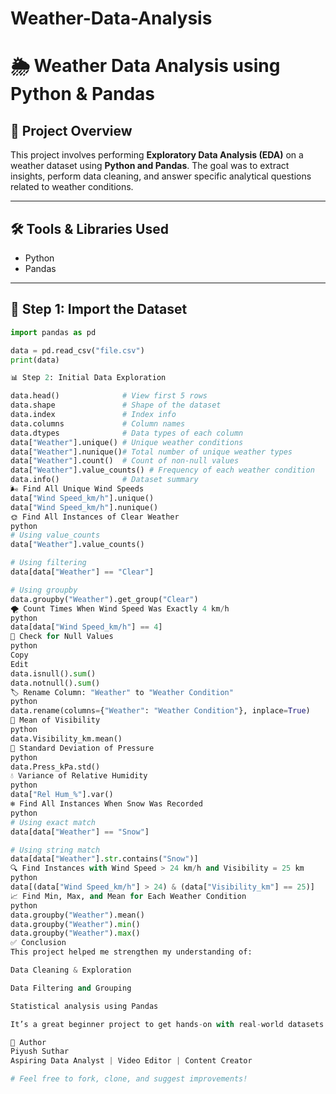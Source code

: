 # Weather-Data-Analysis
# 🌦️ Weather Data Analysis using Python & Pandas

## 📌 Project Overview

This project involves performing **Exploratory Data Analysis (EDA)** on a weather dataset using **Python and Pandas**. The goal was to extract insights, perform data cleaning, and answer specific analytical questions related to weather conditions.

---

## 🛠️ Tools & Libraries Used

- Python
- Pandas

---

## 📂 Step 1: Import the Dataset

```python
import pandas as pd

data = pd.read_csv("file.csv")
print(data)

📊 Step 2: Initial Data Exploration

data.head()              # View first 5 rows
data.shape               # Shape of the dataset
data.index               # Index info
data.columns             # Column names
data.dtypes              # Data types of each column
data["Weather"].unique() # Unique weather conditions
data["Weather"].nunique()# Total number of unique weather types
data["Weather"].count()  # Count of non-null values
data["Weather"].value_counts() # Frequency of each weather condition
data.info()              # Dataset summary
🌬️ Find All Unique Wind Speeds
data["Wind Speed_km/h"].unique()
data["Wind Speed_km/h"].nunique()
🌞 Find All Instances of Clear Weather
python
# Using value_counts
data["Weather"].value_counts()

# Using filtering
data[data["Weather"] == "Clear"]

# Using groupby
data.groupby("Weather").get_group("Clear")
🌪️ Count Times When Wind Speed Was Exactly 4 km/h
python
data[data["Wind Speed_km/h"] == 4]
🧱 Check for Null Values
python
Copy
Edit
data.isnull().sum()
data.notnull().sum()
🏷️ Rename Column: "Weather" to "Weather Condition"
python
data.rename(columns={"Weather": "Weather Condition"}, inplace=True)
📏 Mean of Visibility
python
data.Visibility_km.mean()
🧪 Standard Deviation of Pressure
python
data.Press_kPa.std()
💧 Variance of Relative Humidity
python
data["Rel Hum_%"].var()
❄️ Find All Instances When Snow Was Recorded
python
# Using exact match
data[data["Weather"] == "Snow"]

# Using string match
data[data["Weather"].str.contains("Snow")]
🔍 Find Instances with Wind Speed > 24 km/h and Visibility = 25 km
python
data[(data["Wind Speed_km/h"] > 24) & (data["Visibility_km"] == 25)]
📈 Find Min, Max, and Mean for Each Weather Condition
python
data.groupby("Weather").mean()
data.groupby("Weather").min()
data.groupby("Weather").max()
✅ Conclusion
This project helped me strengthen my understanding of:

Data Cleaning & Exploration

Data Filtering and Grouping

Statistical analysis using Pandas

It’s a great beginner project to get hands-on with real-world datasets using Python.

📌 Author
Piyush Suthar
Aspiring Data Analyst | Video Editor | Content Creator

# Feel free to fork, clone, and suggest improvements!
